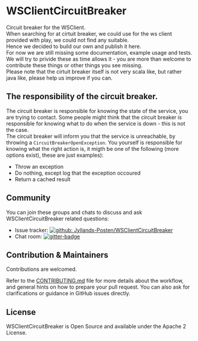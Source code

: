 # WSClientCircuitBreaker
Circuit breaker for the WSClient.   
When searching for at cirtuit breaker, we could use for the ws client provided with play, we could not find any suitable.    
Hence we decided to build our own and publish it here.    
For now we are still missing some documentation, example usage and tests.    
We will try to privide these as time allows it - you are more than welcome to contribute these things or other things you see missing.    
Please note that the cirtuit breaker itself is not very scala like, but rather java like, please help us improve if you can.    

## The responsibility of the circuit breaker.
The circuit breaker is responsible for knowing the state of the service, you are trying to contact.
Some people might think that the circuit breaker is responsible for knowing what to do when the service is down - this is not the case.    
The circuit breaker will inform you that the service is unreachable, by throwing a `CircuitBreakerOpenException`. You yourself is responsible for knowing what the right action is, it migth be one of the following (more options exist), these are just examples):    
- Throw an exception     
- Do nothing, except log that the exception occoured    
- Return a cached result    


[gitter]:               https://gitter.im/Jyllands-Posten/WSClientCircuitBreaker
[gitter-badge]:         https://badges.gitter.im/Jyllands-Posten/WSClientCircuitBreaker.svg


## Community

You can join these groups and chats to discuss and ask WSClientCircuitBreaker related questions:

- Issue tracker: [![github: Jyllands-Posten/WSClientCircuitBreaker](https://img.shields.io/github/issues/Jyllands-Posten/WSClientCircuitBreaker.svg)](https://github.com/Jyllands-Posten/WSClientCircuitBreaker/issues)
- Chat room: [![gitter-badge][]][gitter]
 

## Contribution & Maintainers 

Contributions are welcomed. 

Refer to the [CONTRIBUTING.md](https://github.com/Jyllands-Posten/WSClientCircuitBreaker/blob/master/.github/CONTRIBUTING.md) file for more details about the workflow,
and general hints on how to prepare your pull request. You can also ask for clarifications or guidance in GitHub issues directly.

## License 

WSClientCircuitBreaker is Open Source and available under the Apache 2 License.
